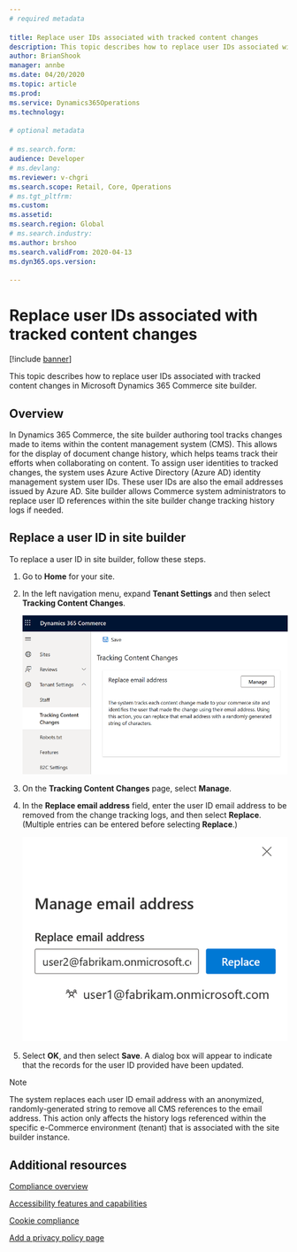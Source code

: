 ```yaml
---
# required metadata

title: Replace user IDs associated with tracked content changes
description: This topic describes how to replace user IDs associated with tracked content changes in Microsoft Dynamics 365 Commerce site builder.
author: BrianShook
manager: annbe
ms.date: 04/20/2020
ms.topic: article
ms.prod: 
ms.service: Dynamics365Operations
ms.technology: 

# optional metadata

# ms.search.form: 
audience: Developer
# ms.devlang: 
ms.reviewer: v-chgri
ms.search.scope: Retail, Core, Operations
# ms.tgt_pltfrm: 
ms.custom: 
ms.assetid: 
ms.search.region: Global
# ms.search.industry: 
ms.author: brshoo
ms.search.validFrom: 2020-04-13
ms.dyn365.ops.version: 

---
```


# Replace user IDs associated with tracked content changes

[!include [banner](includes/banner.md)]

This topic describes how to replace user IDs associated with tracked content changes in Microsoft Dynamics 365 Commerce site builder.

## Overview

In Dynamics 365 Commerce, the site builder authoring tool tracks changes made to items within the content management system (CMS). This allows for the display of document change history, which helps teams track their efforts when collaborating on content. To assign user identities to tracked changes, the system uses Azure Active Directory (Azure AD) identity management system user IDs. These user IDs are also the email addresses issued by Azure AD. Site builder allows Commerce system administrators to replace user ID references within the site builder change tracking history logs if needed.

## Replace a user ID in site builder

To replace a user ID in site builder, follow these steps.

1. Go to **Home** for your site.
1. In the left navigation menu, expand **Tenant Settings** and then select **Tracking Content Changes**.

    ![Tracking Content Changes menu](./media/TrackingContentChanges.png)

1. On the **Tracking Content Changes** page, select **Manage**.
1. In the **Replace email address** field, enter the user ID email address to be removed from the change tracking logs, and then select **Replace**. (Multiple entries can be entered before selecting **Replace**.)

    ![Interface with examples to replace an email address](./media/ReplaceEmailAddress.png)

1. Select **OK**, and then select **Save**. A dialog box will appear to indicate that the records for the user ID provided have been updated. 

> [!NOTE]
> The system replaces each user ID email address with an anonymized, randomly-generated string to remove all CMS references to the email address. This action only affects the history logs referenced within the specific e-Commerce environment (tenant) that is associated with the site builder instance.

## Additional resources

[Compliance overview](compliance-overview.md)

[Accessibility features and capabilities](accessibility.md)

[Cookie compliance](cookie-compliance.md)

[Add a privacy policy page](add-privacy-page.md)
